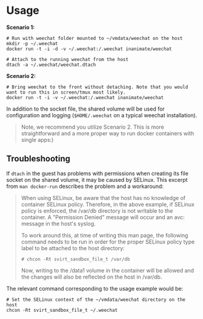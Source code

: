 
# Usage

**Scenario 1:**

``` shell
# Run with weechat folder mounted to ~/vmdata/weechat on the host
mkdir -p ~/.weechat
docker run -t -i -d -v ~/.weechat:/.weechat inanimate/weechat
```
``` shell
# Attach to the running weechat from the host
dtach -a ~/.weechat/weechat.dtach
```

**Scenario 2:**

```shell
# Bring weechat to the front without detaching. Note that you would want to run this in screen/tmux most likely.
docker run -t -i -v ~/.weechat:/.weechat inanimate/weechat
```

In addition to the socket file, the shared volume will be used for
configuration and logging (`$HOME/.weechat` on a typical weechat installation).

> Note, we recommend you utilize Scenario 2. This is more straightforward and a more proper way to run docker containers with single apps:)


## Troubleshooting

If `dtach` in the guest has problems with permissions when creating
its file socket on the shared volume, it may be caused by SELinux.
This excerpt from `man docker-run` describes the problem and a workaround:

> When using SELinux, be aware that the host has no knowledge of container
> SELinux  policy.   Therefore, in the above example, if SELinux policy is
> enforced, the /var/db directory is not writable  to  the  container.   A
> "Permission Denied" message will occur and an avc: message in the host's
> syslog.
> 
> To work around this, at time of writing this  man  page,  the  following
> command  needs  to  be  run  in order for the proper SELinux policy type
> label to be attached to the host directory:
> 
>     # chcon -Rt svirt_sandbox_file_t /var/db
> 
> Now, writing to the /data1 volume in the container will be  allowed  and
> the changes will also be reflected on the host in /var/db.

The relevant command corresponding to the usage example would be:

``` shell
# Set the SELinux context of the ~/vmdata/weechat directory on the host
chcon -Rt svirt_sandbox_file_t ~/.weechat
```
